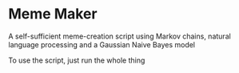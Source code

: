 # Meme Maker
A self-sufficient meme-creation script using Markov chains, natural language processing and a Gaussian Naive Bayes model

To use the script, just run the whole thing

